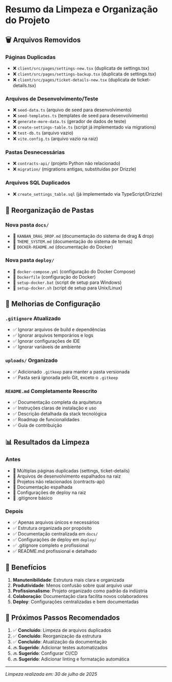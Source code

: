 # Resumo da Limpeza e Organização do Projeto

## 🗑️ Arquivos Removidos

### Páginas Duplicadas
- ❌ `client/src/pages/settings-new.tsx` (duplicata de settings.tsx)
- ❌ `client/src/pages/settings-backup.tsx` (duplicata de settings.tsx)
- ❌ `client/src/pages/ticket-details-new.tsx` (duplicata de ticket-details.tsx)

### Arquivos de Desenvolvimento/Teste
- ❌ `seed-data.ts` (arquivo de seed para desenvolvimento)
- ❌ `seed-templates.ts` (templates de seed para desenvolvimento)
- ❌ `generate-more-data.ts` (gerador de dados de teste)
- ❌ `create-settings-table.ts` (script já implementado via migrations)
- ❌ `test-db.ts` (arquivo vazio)
- ❌ `vite.config.ts` (arquivo vazio na raiz)

### Pastas Desnecessárias
- ❌ `contracts-api/` (projeto Python não relacionado)
- ❌ `migration/` (migrations antigas, substituídas por Drizzle)

### Arquivos SQL Duplicados
- ❌ `create_settings_table.sql` (já implementado via TypeScript/Drizzle)

## 📁 Reorganização de Pastas

### Nova pasta `docs/`
- 📂 `KANBAN_DRAG_DROP.md` (documentação do sistema de drag & drop)
- 📂 `THEME_SYSTEM.md` (documentação do sistema de temas)
- 📂 `DOCKER-README.md` (documentação do Docker)

### Nova pasta `deploy/`
- 📂 `docker-compose.yml` (configuração do Docker Compose)
- 📂 `Dockerfile` (configuração do Docker)
- 📂 `setup-docker.bat` (script de setup para Windows)
- 📂 `setup-docker.sh` (script de setup para Unix/Linux)

## 🔧 Melhorias de Configuração

### `.gitignore` Atualizado
- ✅ Ignorar arquivos de build e dependências
- ✅ Ignorar arquivos temporários e logs
- ✅ Ignorar configurações de IDE
- ✅ Ignorar variáveis de ambiente

### `uploads/` Organizado
- ✅ Adicionado `.gitkeep` para manter a pasta versionada
- ✅ Pasta será ignorada pelo Git, exceto o `.gitkeep`

### `README.md` Completamente Reescrito
- ✅ Documentação completa da arquitetura
- ✅ Instruções claras de instalação e uso
- ✅ Descrição detalhada da stack tecnológica
- ✅ Roadmap de funcionalidades
- ✅ Guia de contribuição

## 📊 Resultados da Limpeza

### Antes
- 🔴 Múltiplas páginas duplicadas (settings, ticket-details)
- 🔴 Arquivos de desenvolvimento espalhados na raiz
- 🔴 Projetos não relacionados (contracts-api)
- 🔴 Documentação espalhada
- 🔴 Configurações de deploy na raiz
- 🔴 .gitignore básico

### Depois
- ✅ Apenas arquivos únicos e necessários
- ✅ Estrutura organizada por propósito
- ✅ Documentação centralizada em `docs/`
- ✅ Configurações de deploy em `deploy/`
- ✅ .gitignore completo e profissional
- ✅ README.md profissional e detalhado

## 🎯 Benefícios

1. **Manutenibilidade**: Estrutura mais clara e organizada
2. **Produtividade**: Menos confusão sobre qual arquivo usar
3. **Profissionalismo**: Projeto organizado como padrão da indústria
4. **Colaboração**: Documentação clara facilita novos colaboradores
5. **Deploy**: Configurações centralizadas e bem documentadas

## 📝 Próximos Passos Recomendados

1. ✅ **Concluído**: Limpeza de arquivos duplicados
2. ✅ **Concluído**: Reorganização da estrutura
3. ✅ **Concluído**: Atualização da documentação
4. 🔜 **Sugerido**: Adicionar testes automatizados
5. 🔜 **Sugerido**: Configurar CI/CD
6. 🔜 **Sugerido**: Adicionar linting e formatação automática

---
*Limpeza realizada em: 30 de julho de 2025*
